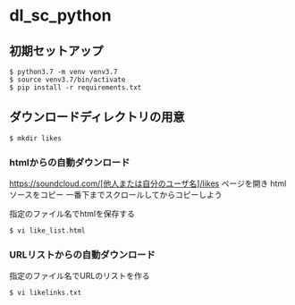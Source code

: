 # dl_sc_python

## 初期セットアップ
```
$ python3.7 -m venv venv3.7
$ source venv3.7/bin/activate
$ pip install -r requirements.txt
```
## ダウンロードディレクトリの用意
```
$ mkdir likes
```

### htmlからの自動ダウンロード
https://soundcloud.com/[他人または自分のユーザ名]/likes
ページを開き htmlソースをコピー
一番下までスクロールしてからコピーしよう

指定のファイル名でhtmlを保存する
```
$ vi like_list.html
```

### URLリストからの自動ダウンロード
指定のファイル名でURLのリストを作る

```
$ vi likelinks.txt
```
